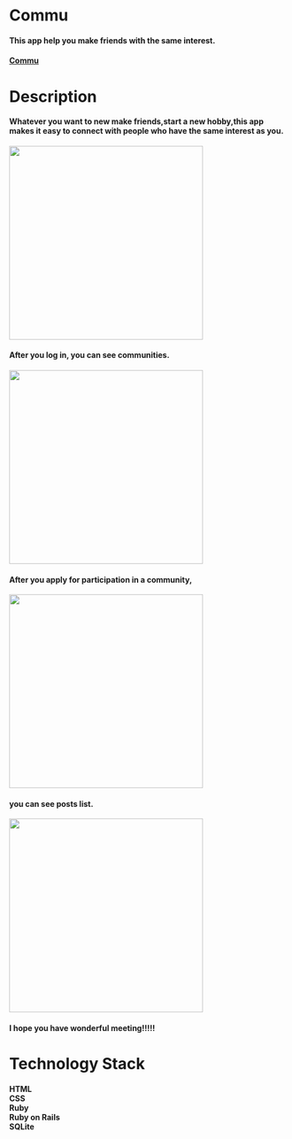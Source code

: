 # Commu
#### This app help you make friends with the same interest.
#### [Commu](https://commu.herokuapp.com)

# Description
#### Whatever you want to new make friends,start a new hobby,this app makes it easy to connect with people who have the same interest as you.
<img  height="350px" src="https://user-images.githubusercontent.com/96585163/182015216-03de90f1-a153-4a93-a178-139cf79c6a0f.png" /><br>
#### After you log in, you can see communities.
<img  height="350px" src="https://user-images.githubusercontent.com/96585163/182015965-644d812b-9e88-4741-9c22-30ca418d6029.png" /><br>
#### After you apply for participation in a community,<br>
<img  height="350px" src="https://user-images.githubusercontent.com/96585163/182019987-db1e8797-099a-4636-8392-42b92211dd86.png" /><br>
#### you can see posts list.
<img  height="350px" src="https://user-images.githubusercontent.com/96585163/182022323-c94d898b-ad5e-4fa9-9b1b-4cce95b2611d.png" /><br>
#### I hope you have wonderful meeting!!!!!

# Technology Stack
#### HTML<br>CSS<br>Ruby<br>Ruby on Rails<br>SQLite
